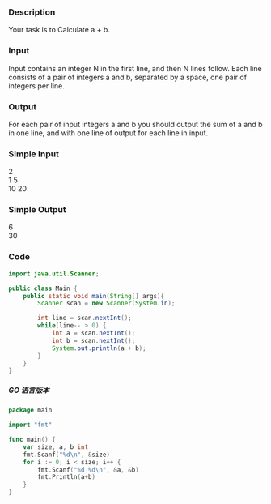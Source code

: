 ### Description
Your task is to Calculate a + b. 

### Input
Input contains an integer N in the first line, and then N lines follow. Each line consists of a pair of integers a and b, separated by a space, one pair of integers per line. 

### Output
For each pair of input integers a and b you should output the sum of a and b in one line, and with one line of output for each line in input.

### Simple Input
2  
1 5  
10 20  

### Simple Output
6  
30

### Code
```java
import java.util.Scanner;

public class Main {
    public static void main(String[] args){
        Scanner scan = new Scanner(System.in);

        int line = scan.nextInt();
        while(line-- > 0) {
            int a = scan.nextInt();
            int b = scan.nextInt();
            System.out.println(a + b);
        }
    }
}
```

##### GO 语言版本
```go
package main

import "fmt"

func main() {
    var size, a, b int
    fmt.Scanf("%d\n", &size)
    for i := 0; i < size; i++ {
        fmt.Scanf("%d %d\n", &a, &b)
        fmt.Println(a+b)
    }
}
```
